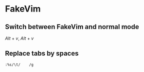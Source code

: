 # FakeVim

## Switch between FakeVim and normal mode

*Alt* + *v*, *Alt* + *v*

## Replace tabs by spaces

`:%s/\t/    /g`
